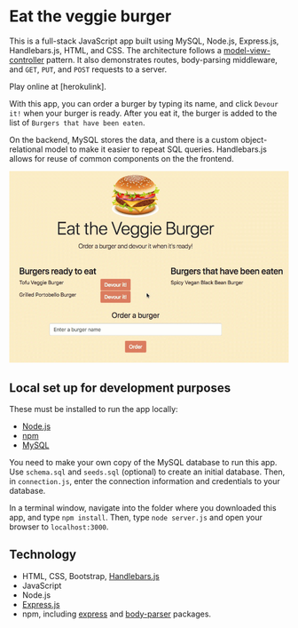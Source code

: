# Eat the veggie burger

This is a full-stack JavaScript app built using MySQL, Node.js, Express.js, Handlebars.js, HTML, and CSS. The architecture follows a [model-view-controller](https://en.wikipedia.org/wiki/Model%E2%80%93view%E2%80%93controller) pattern. It also demonstrates routes, body-parsing middleware, and `GET`, `PUT`, and `POST` requests to a server. 

Play online at [herokulink].

With this app, you can order a burger by typing its name, and click `Devour it!` when your burger is ready. After you eat it, the burger is added to the list of `Burgers that have been eaten`.

On the backend, MySQL stores the data, and there is a custom object-relational model to make it easier to repeat SQL queries. Handlebars.js allows for reuse of common components on the the frontend.

![Video of user interface](/public/assets/img/front-end-video.gif)

## Local set up for development purposes

These must be installed to run the app locally:

- [Node.js](https://nodejs.org/en/)
- [npm](https://www.npmjs.com/get-npm)
- [MySQL](https://www.mysql.com/)

You need to make your own copy of the MySQL database to run this app. Use `schema.sql` and `seeds.sql` (optional) to create an initial database. Then, in `connection.js`, enter the connection information and credentials to your database.

In a terminal window, navigate into the folder where you downloaded this app, and type `npm install`. Then, type `node server.js` and open your browser to `localhost:3000`.

## Technology

- HTML, CSS, Bootstrap, [Handlebars.js](https://handlebarsjs.com/)
- JavaScript
- Node.js
- [Express.js](https://expressjs.com/)
- npm, including [express](https://www.npmjs.com/package/express) and [body-parser](https://www.npmjs.com/package/body-parser) packages.